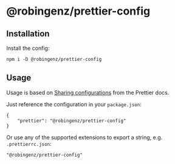 # @robingenz/prettier-config

## Installation

Install the config:

```
npm i -D @robingenz/prettier-config
```

## Usage

Usage is based on [Sharing configurations](https://prettier.io/docs/en/configuration.html#sharing-configurations) from the Prettier docs.

Just reference the configuration in your `package.json`:
```
{
    "prettier": "@robingenz/prettier-config"
}
```
Or use any of the supported extensions to export a string, e.g. `.prettierrc.json`:
```
"@robingenz/prettier-config"
```
